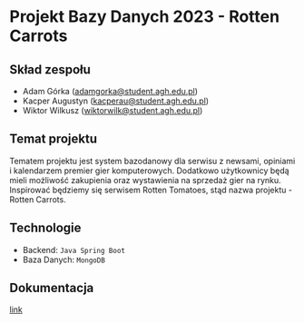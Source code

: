 # Projekt Bazy Danych 2023 - Rotten Carrots

## Skład zespołu

* Adam Górka (adamgorka@student.agh.edu.pl)<br/>
* Kacper Augustyn (kacperau@student.agh.edu.pl)<br/>
* Wiktor Wilkusz (wiktorwilk@student.agh.edu.pl)

## Temat projektu

  Tematem projektu jest system bazodanowy dla serwisu z newsami, opiniami i kalendarzem premier gier komputerowych. Dodatkowo użytkownicy będą mieli możliwość zakupienia oraz wystawienia na sprzedaż gier na rynku. Inspirować będziemy się serwisem Rotten Tomatoes, stąd nazwa projektu - Rotten     Carrots.
  
## Technologie

* Backend: `Java Spring Boot`
* Baza Danych: `MongoDB`

## Dokumentacja
  [link](https://docs.google.com/document/d/1zYYpBVFWNZilHDJZIb5o1DRkpFfgqbM79dh2uPLZLNo/edit)
